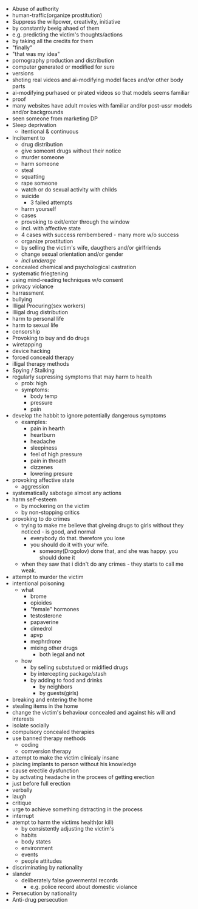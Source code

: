 - Abuse of authority
- human-traffic(organize prostitution)
- Suppress the willpower, creativity, initiative
 - by constantly beeig ahaed of them
  - e.g. predicting the victim's thoughts/actions
 - by taking all the credits for them
  - "finally"
  - "that was my idea"
- pornography production and distribution
 - computer generated or modified for sure
  - versions
   - shoting real videos and ai-modifying model faces and/or other body parts
   - ai-modifying  purhased or pirated videos so that models seems familiar
 - proof
  - many websites have adult movies with familiar and/or post-ussr models and/or backgrounds
   - seen someone from marketing DP
- Sleep deprivation
  - itentional & continuous
- Incitement to
  - drug distribution
  - give someont drugs without their notice
  - murder someone
  - harm someone
  - steal
  - squatting
  - rape someone
  - watch or do sexual activity with childs
  - suicide
    - 3 failed attempts
  - harm yourself
   - cases
    - provoking to exit/enter through the window
     - incl. with affective state
     - 4 cases with success rembembered
      - many more w/o success
  - organize prostitution
   - by selling the victim's wife, daugthers and/or girlfriends
  - change sexual orientation and/or gender
   - *incl underage*
- concealed chemical and psychological castration
- systematic friegtening
- using mind-reading techniques w/o consent
- privacy violance
- harrassment
- bullying
- Illigal Procuring(sex workers)
- Illigal drug distribution
- harm to personal life
- harm to sexual life
- censorship
- Provoking to buy and do drugs
- wiretapping
- device hacking
- forced conceald therapy
- illigal therapy methods
- Spying / Stalking
- regularly supressing symptoms that may harm to health
  - prob: high
  - symptoms:
    - body temp
    - pressure
    - pain
- develop the habbit to ignore potentially dangerous symptoms
  - examples:
    - pain in hearth
    - heartburn
    - headache
    - sleepiness
    - feel of high pressure
    - pain in throath
    - dizzenes
    - lowering presure
- provoking affective state
  - aggression
- systematically sabotage almost any actions
- harm self-esteem
  - by mockering on the victim
  - by non-stopping critics
- provoking to do crimes
  - trying to make me believe that giveing drugs to girls without they noticed  - is good, and normal
    - everybody do that. therefore you lose
    - you should do it with your wife.
      - someony(Drogolov) done that, and she was happy. you should done it
  - when they saw that i didn't do any crimes - they starts to call me weak.
- attempt to murder the victim
- intentional poisoning
  - what
    - brome
    - opioides
    - "female" hormones
    - testosterone
    - papaverine
    - dimedrol
    - apvp
    - mephrdrone
    - mixing other drugs
      - both legal and not
  - how
    - by selling substutued or midified drugs
    - by intercepting package/stash
    - by adding to food and drinks
      - by neighbors
      - by guests(girls)
- breaking and entering the home
- stealing items in the home
- change the victim's behaviour concealed and against his will and interests
- isolate socially
- compulsory concealed therapies
- use banned therapy methods
  - coding
  - comversion therapy
- attempt to make the victim clinicaly insane
- placing implants to person without his knowledge
- cause erectile dysfunction
 - by actvating headache in the procees of getting erection
  - just before full erection
 - verbally
  - laugh
  - critique
  - urge to achieve something dstracting in the process
  - interrupt
- atempt to harm the victims health(or kill)
  - by consistently adjusting the victim's
   - habits
   - body states
   - environment
    - events
    - people attitudes
- discriminating by nationality
- slander
  - deliberately false govermental records
    - e.g. police record about domestic violance
- Persecution by nationality
- Anti-drug persecution
